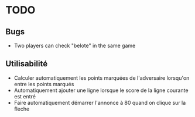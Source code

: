 # TODO

## Bugs

- Two players can check "belote" in the same game

## Utilisabilité

- Calculer automatiquement les points marquées de l'adversaire lorsqu'on entre les points marqués
- Automatiquement ajouter une ligne lorsque le score de la ligne courante est entré
- Faire automatiquement démarrer l'annonce à 80 quand on clique sur la fleche

